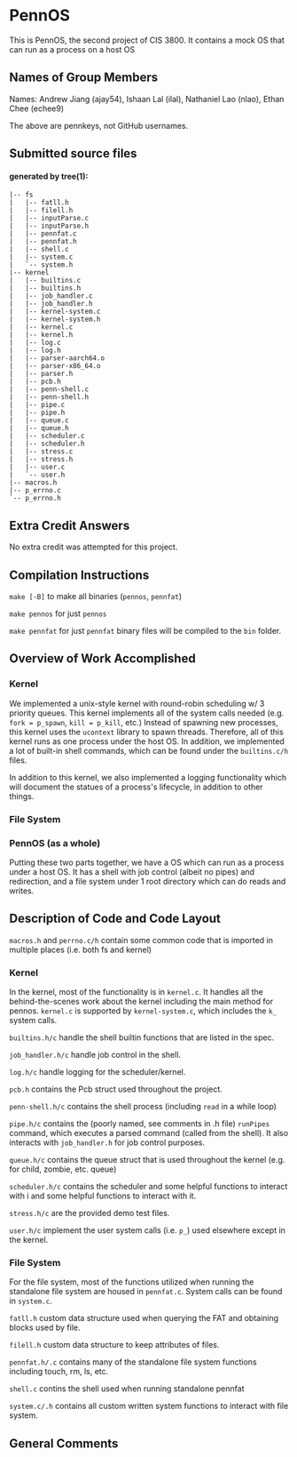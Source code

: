 # PennOS
This is PennOS, the second project of CIS 3800. It contains a mock OS that can run as a process on a host OS
## Names of Group Members

Names: Andrew Jiang (ajay54), Ishaan Lal (ilal), Nathaniel Lao (nlao), Ethan Chee (echee9)

The above are pennkeys, not GitHub usernames.

## Submitted source files 
#### generated by tree(1):
```src
|-- fs
|   |-- fatll.h
|   |-- filell.h
|   |-- inputParse.c
|   |-- inputParse.h
|   |-- pennfat.c
|   |-- pennfat.h
|   |-- shell.c
|   |-- system.c
|   `-- system.h
|-- kernel
|   |-- builtins.c
|   |-- builtins.h
|   |-- job_handler.c
|   |-- job_handler.h
|   |-- kernel-system.c
|   |-- kernel-system.h
|   |-- kernel.c
|   |-- kernel.h
|   |-- log.c
|   |-- log.h
|   |-- parser-aarch64.o
|   |-- parser-x86_64.o
|   |-- parser.h
|   |-- pcb.h
|   |-- penn-shell.c
|   |-- penn-shell.h
|   |-- pipe.c
|   |-- pipe.h
|   |-- queue.c
|   |-- queue.h
|   |-- scheduler.c
|   |-- scheduler.h
|   |-- stress.c
|   |-- stress.h
|   |-- user.c
|   `-- user.h
|-- macros.h
|-- p_errno.c
`-- p_errno.h
```

## Extra Credit Answers
No extra credit was attempted for this project.

## Compilation Instructions
`make [-B]` to make all binaries (`pennos`, `pennfat`)

`make pennos` for just `pennos`

`make pennfat` for just `pennfat`
binary files will be compiled to the `bin` folder.

## Overview of Work Accomplished
### Kernel
We implemented a unix-style kernel with round-robin scheduling w/ 3 priority queues. This kernel implements all of the system calls needed (e.g. `fork = p_spawn`, `kill = p_kill`, etc.) 
Instead of spawning new processes, this kernel uses the `ucontext` library to spawn threads. Therefore, all of this kernel runs as one process under the host OS. In addition, we implemented a lot of built-in shell commands, which can be found under the `builtins.c/h` files. 

In addition to this kernel, we also implemented a logging functionality which will document the statues of a process's lifecycle, in addition to other things. 
### File System
### PennOS (as a whole)
Putting these two parts together, we have a OS which can run as a process under a host OS. It has a shell with job control (albeit no pipes) and redirection, and a file system under 1 root directory which can do reads and writes.

## Description of Code and Code Layout
`macros.h` and `perrno.c/h` contain some common code that is imported in multiple places (i.e. both fs and kernel)

### Kernel
In the kernel, most of the functionality is in `kernel.c`. It handles all the behind-the-scenes work about the kernel including the main method for pennos. `kernel.c` is supported by  `kernel-system.c`, which includes the `k_` system calls. 

`builtins.h/c` handle the shell builtin functions that are listed in the spec. 

`job_handler.h/c` handle job control in the shell.

`log.h/c` handle logging for the scheduler/kernel.

`pcb.h` contains the Pcb struct used throughout the project.

`penn-shell.h/c` contains the shell process (including `read` in a while loop)

`pipe.h/c` contains the (poorly named, see comments in .h file) `runPipes` command, which executes a parsed command (called from the shell). It also interacts with `job_handler.h` for job control purposes.

`queue.h/c` contains the queue struct that is used throughout the kernel (e.g. for child, zombie, etc. queue)

`scheduler.h/c` contains the scheduler and some helpful functions to interact with i and some helpful functions to interact with it.

`stress.h/c` are the provided demo test files.

`user.h/c` implement the user system calls (i.e. `p_`) used elsewhere except in the kernel.

### File System
For the file system, most of the functions utilized when running the standalone file system are housed in `pennfat.c`. System calls can be found in `system.c`. 

`fatll.h` custom data structure used when querying the FAT and obtaining blocks used by file.

`filell.h` custom data structure to keep attributes of files.

`pennfat.h/.c` contains many of the standalone file system functions including touch, rm, ls, etc.

`shell.c` contins the shell used when running standalone pennfat

`system.c/.h` contains all custom written system functions to interact with file system.
## General Comments

